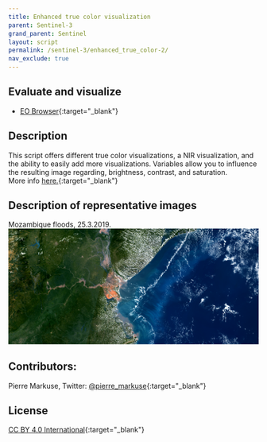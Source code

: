 ```yaml
---
title: Enhanced true color visualization
parent: Sentinel-3
grand_parent: Sentinel
layout: script
permalink: /sentinel-3/enhanced_true_color-2/
nav_exclude: true
---
```



## Evaluate and visualize
 - [EO Browser](https://sentinelshare.page.link/XWgR){:target="_blank"}   

## Description
This script offers different true color visualizations, a NIR visualization, and the ability to easily add more visualizations. Variables allow you to influence the resulting image regarding, brightness, contrast, and saturation.  
More info [here.](https://pierre-markuse.net/2019/03/26/sentinel-3-data-visualization-in-eo-browser-using-a-custom-script/){:target="_blank"}

## Description of representative images

Mozambique floods, 25.3.2019. 
![Mozambique floods 2019](fig/fig1.png)

## Contributors:
Pierre Markuse, Twitter: [@pierre_markuse](https://pierre-markuse.net/){:target="_blank"}

## License
[CC BY 4.0 International](https://creativecommons.org/licenses/by/4.0/){:target="_blank"}
